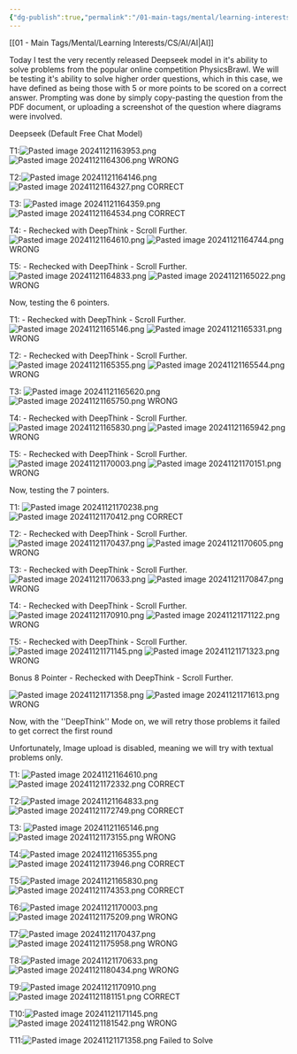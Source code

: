 ```yaml
---
{"dg-publish":true,"permalink":"/01-main-tags/mental/learning-interests/cs/ai/misc-ai-shit/testing-deep-seek-on-physics-problems/"}
---
```


[[01 - Main Tags/Mental/Learning Interests/CS/AI/AI\|AI]]

Today I test the very recently released Deepseek model in it's ability to solve problems from the popular online competition PhysicsBrawl. We will be testing it's ability to solve higher order questions, which in this case, we have defined as being those with 5 or more points to be scored on a correct answer. Prompting was done by simply copy-pasting the question from the PDF document, or uploading a screenshot of the question where diagrams were involved.


Deepseek (Default Free Chat Model)

T1:![Pasted image 20241121163953.png](/img/user/07%20-%20Media/Pasted%20image%2020241121163953.png)
![Pasted image 20241121164306.png](/img/user/07%20-%20Media/Pasted%20image%2020241121164306.png)
WRONG

T2:![Pasted image 20241121164146.png](/img/user/07%20-%20Media/Pasted%20image%2020241121164146.png)
![Pasted image 20241121164327.png](/img/user/07%20-%20Media/Pasted%20image%2020241121164327.png)
CORRECT

T3: ![Pasted image 20241121164359.png](/img/user/07%20-%20Media/Pasted%20image%2020241121164359.png)
![Pasted image 20241121164534.png](/img/user/07%20-%20Media/Pasted%20image%2020241121164534.png)
CORRECT

T4: - Rechecked with DeepThink - Scroll Further. 
![Pasted image 20241121164610.png](/img/user/07%20-%20Media/Pasted%20image%2020241121164610.png)
![Pasted image 20241121164744.png](/img/user/07%20-%20Media/Pasted%20image%2020241121164744.png)
WRONG

T5: - Rechecked with DeepThink - Scroll Further. 
![Pasted image 20241121164833.png](/img/user/07%20-%20Media/Pasted%20image%2020241121164833.png)
![Pasted image 20241121165022.png](/img/user/07%20-%20Media/Pasted%20image%2020241121165022.png)
WRONG


Now, testing the 6 pointers. 

T1: - Rechecked with DeepThink - Scroll Further. ![Pasted image 20241121165146.png](/img/user/07%20-%20Media/Pasted%20image%2020241121165146.png)
![Pasted image 20241121165331.png](/img/user/07%20-%20Media/Pasted%20image%2020241121165331.png)
WRONG

T2: - Rechecked with DeepThink - Scroll Further. ![Pasted image 20241121165355.png](/img/user/07%20-%20Media/Pasted%20image%2020241121165355.png)
![Pasted image 20241121165544.png](/img/user/07%20-%20Media/Pasted%20image%2020241121165544.png)
WRONG

T3: 
![Pasted image 20241121165620.png](/img/user/07%20-%20Media/Pasted%20image%2020241121165620.png)
![Pasted image 20241121165750.png](/img/user/07%20-%20Media/Pasted%20image%2020241121165750.png)
WRONG

T4: - Rechecked with DeepThink - Scroll Further. 
![Pasted image 20241121165830.png](/img/user/07%20-%20Media/Pasted%20image%2020241121165830.png)
![Pasted image 20241121165942.png](/img/user/07%20-%20Media/Pasted%20image%2020241121165942.png)
WRONG

T5: - Rechecked with DeepThink - Scroll Further. ![Pasted image 20241121170003.png](/img/user/07%20-%20Media/Pasted%20image%2020241121170003.png)
![Pasted image 20241121170151.png](/img/user/07%20-%20Media/Pasted%20image%2020241121170151.png)
WRONG


Now, testing the 7 pointers. 


T1: ![Pasted image 20241121170238.png](/img/user/07%20-%20Media/Pasted%20image%2020241121170238.png)
![Pasted image 20241121170412.png](/img/user/07%20-%20Media/Pasted%20image%2020241121170412.png)
CORRECT

T2: - Rechecked with DeepThink - Scroll Further. 
![Pasted image 20241121170437.png](/img/user/07%20-%20Media/Pasted%20image%2020241121170437.png)
![Pasted image 20241121170605.png](/img/user/07%20-%20Media/Pasted%20image%2020241121170605.png)
WRONG

T3:  - Rechecked with DeepThink - Scroll Further. ![Pasted image 20241121170633.png](/img/user/07%20-%20Media/Pasted%20image%2020241121170633.png)
![Pasted image 20241121170847.png](/img/user/07%20-%20Media/Pasted%20image%2020241121170847.png)
WRONG

T4: - Rechecked with DeepThink - Scroll Further. ![Pasted image 20241121170910.png](/img/user/07%20-%20Media/Pasted%20image%2020241121170910.png)
![Pasted image 20241121171122.png](/img/user/07%20-%20Media/Pasted%20image%2020241121171122.png)
WRONG

T5: - Rechecked with DeepThink - Scroll Further. 
![Pasted image 20241121171145.png](/img/user/07%20-%20Media/Pasted%20image%2020241121171145.png)
![Pasted image 20241121171323.png](/img/user/07%20-%20Media/Pasted%20image%2020241121171323.png)
WRONG


Bonus 8 Pointer - Rechecked with DeepThink - Scroll Further. 


![Pasted image 20241121171358.png](/img/user/07%20-%20Media/Pasted%20image%2020241121171358.png)
![Pasted image 20241121171613.png](/img/user/07%20-%20Media/Pasted%20image%2020241121171613.png)
WRONG




Now, with the ''DeepThink'' Mode on, we will retry those problems it failed to get correct the first round



Unfortunately, Image upload is disabled, meaning we will try with textual problems only.



T1: 
![Pasted image 20241121164610.png](/img/user/07%20-%20Media/Pasted%20image%2020241121164610.png)
![Pasted image 20241121172332.png](/img/user/07%20-%20Media/Pasted%20image%2020241121172332.png)
CORRECT

T2:![Pasted image 20241121164833.png](/img/user/07%20-%20Media/Pasted%20image%2020241121164833.png)
![Pasted image 20241121172749.png](/img/user/07%20-%20Media/Pasted%20image%2020241121172749.png)
CORRECT

T3: ![Pasted image 20241121165146.png](/img/user/07%20-%20Media/Pasted%20image%2020241121165146.png)
![Pasted image 20241121173155.png](/img/user/07%20-%20Media/Pasted%20image%2020241121173155.png)
WRONG

T4:![Pasted image 20241121165355.png](/img/user/07%20-%20Media/Pasted%20image%2020241121165355.png)
![Pasted image 20241121173946.png](/img/user/07%20-%20Media/Pasted%20image%2020241121173946.png)
CORRECT

T5:![Pasted image 20241121165830.png](/img/user/07%20-%20Media/Pasted%20image%2020241121165830.png)
![Pasted image 20241121174353.png](/img/user/07%20-%20Media/Pasted%20image%2020241121174353.png)
CORRECT

T6:![Pasted image 20241121170003.png](/img/user/07%20-%20Media/Pasted%20image%2020241121170003.png)
![Pasted image 20241121175209.png](/img/user/07%20-%20Media/Pasted%20image%2020241121175209.png)
WRONG

T7:![Pasted image 20241121170437.png](/img/user/07%20-%20Media/Pasted%20image%2020241121170437.png)
![Pasted image 20241121175958.png](/img/user/07%20-%20Media/Pasted%20image%2020241121175958.png)
WRONG

T8:![Pasted image 20241121170633.png](/img/user/07%20-%20Media/Pasted%20image%2020241121170633.png)
![Pasted image 20241121180434.png](/img/user/07%20-%20Media/Pasted%20image%2020241121180434.png)
WRONG

T9:![Pasted image 20241121170910.png](/img/user/07%20-%20Media/Pasted%20image%2020241121170910.png)![Pasted image 20241121181151.png](/img/user/07%20-%20Media/Pasted%20image%2020241121181151.png)
CORRECT

T10:![Pasted image 20241121171145.png](/img/user/07%20-%20Media/Pasted%20image%2020241121171145.png)
![Pasted image 20241121181542.png](/img/user/07%20-%20Media/Pasted%20image%2020241121181542.png)
WRONG

T11:![Pasted image 20241121171358.png](/img/user/07%20-%20Media/Pasted%20image%2020241121171358.png)
Failed to Solve